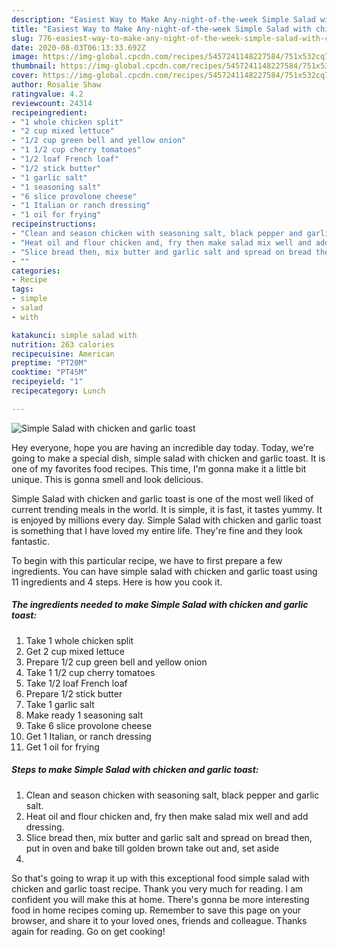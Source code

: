 ```yaml
---
description: "Easiest Way to Make Any-night-of-the-week Simple Salad with chicken and garlic toast"
title: "Easiest Way to Make Any-night-of-the-week Simple Salad with chicken and garlic toast"
slug: 776-easiest-way-to-make-any-night-of-the-week-simple-salad-with-chicken-and-garlic-toast
date: 2020-08-03T06:13:33.692Z
image: https://img-global.cpcdn.com/recipes/5457241148227584/751x532cq70/simple-salad-with-chicken-and-garlic-toast-recipe-main-photo.jpg
thumbnail: https://img-global.cpcdn.com/recipes/5457241148227584/751x532cq70/simple-salad-with-chicken-and-garlic-toast-recipe-main-photo.jpg
cover: https://img-global.cpcdn.com/recipes/5457241148227584/751x532cq70/simple-salad-with-chicken-and-garlic-toast-recipe-main-photo.jpg
author: Rosalie Shaw
ratingvalue: 4.2
reviewcount: 24314
recipeingredient:
- "1 whole chicken split"
- "2 cup mixed lettuce"
- "1/2 cup green bell and yellow onion"
- "1 1/2 cup cherry tomatoes"
- "1/2 loaf French loaf"
- "1/2 stick butter"
- "1 garlic salt"
- "1 seasoning salt"
- "6 slice provolone cheese"
- "1 Italian or ranch dressing"
- "1 oil for frying"
recipeinstructions:
- "Clean and season chicken with seasoning salt, black pepper and garlic salt."
- "Heat oil and flour chicken and, fry then make salad mix well and add dressing."
- "Slice bread then, mix butter and garlic salt and spread on bread then, put in oven and bake till golden brown take out and, set aside"
- ""
categories:
- Recipe
tags:
- simple
- salad
- with

katakunci: simple salad with 
nutrition: 263 calories
recipecuisine: American
preptime: "PT20M"
cooktime: "PT45M"
recipeyield: "1"
recipecategory: Lunch

---
```



![Simple Salad with chicken and garlic toast](https://img-global.cpcdn.com/recipes/5457241148227584/751x532cq70/simple-salad-with-chicken-and-garlic-toast-recipe-main-photo.jpg)

Hey everyone, hope you are having an incredible day today. Today, we're going to make a special dish, simple salad with chicken and garlic toast. It is one of my favorites food recipes. This time, I'm gonna make it a little bit unique. This is gonna smell and look delicious.

Simple Salad with chicken and garlic toast is one of the most well liked of current trending meals in the world. It is simple, it is fast, it tastes yummy. It is enjoyed by millions every day. Simple Salad with chicken and garlic toast is something that I have loved my entire life. They're fine and they look fantastic.




To begin with this particular recipe, we have to first prepare a few ingredients. You can have simple salad with chicken and garlic toast using 11 ingredients and 4 steps. Here is how you cook it.

<!--inarticleads1-->

##### The ingredients needed to make Simple Salad with chicken and garlic toast:

1. Take 1 whole chicken split
1. Get 2 cup mixed lettuce
1. Prepare 1/2 cup green bell and yellow onion
1. Take 1 1/2 cup cherry tomatoes
1. Take 1/2 loaf French loaf
1. Prepare 1/2 stick butter
1. Take 1 garlic salt
1. Make ready 1 seasoning salt
1. Take 6 slice provolone cheese
1. Get 1 Italian, or ranch dressing
1. Get 1 oil for frying




<!--inarticleads2-->

##### Steps to make Simple Salad with chicken and garlic toast:

1. Clean and season chicken with seasoning salt, black pepper and garlic salt.
1. Heat oil and flour chicken and, fry then make salad mix well and add dressing.
1. Slice bread then, mix butter and garlic salt and spread on bread then, put in oven and bake till golden brown take out and, set aside
1. 




So that's going to wrap it up with this exceptional food simple salad with chicken and garlic toast recipe. Thank you very much for reading. I am confident you will make this at home. There's gonna be more interesting food in home recipes coming up. Remember to save this page on your browser, and share it to your loved ones, friends and colleague. Thanks again for reading. Go on get cooking!
